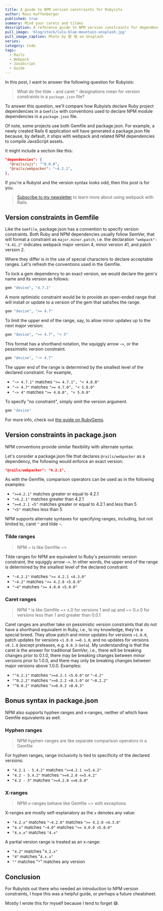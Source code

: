 ```yaml
---
title: A guide to NPM version constraints for Rubyists
author: Ross Kaffenberger
published: true
summary: Mind your carets and tildes
description: A reference guide to NPM version constraints for dependencies declared in the package.json file of a Rails project from the perspective of a Ruby developer familiar with similar conventions used to specify Ruby dependencies in a Gemfile.
pull_image: 'blog/stock/lulu-blue-mountain-unsplash.jpg'
pull_image_caption: Photo by 拴 张 on Unsplash
series:
category: Code
tags:
  - Rails
  - Webpack
  - JavaScript
  - Guide
---
```

In this post, I want to answer the following question for Rubyists:

> What do the tilde `~` and caret `^` designations mean for version constraints in a `package.json` file?

To answer this question, we'll compare how Rubyists declare Ruby project dependencies in a `Gemfile` with conventions used to declare NPM module dependencies in a `package.json` file.

Of note, some projects use both Gemfile and package.json. For example, a newly created Rails 6 application will have generated a package.json file because, by default, it ships with webpack and related NPM dependencies to compile JavaScript assets.

It might include a section like this:

```json
"dependencies": {
  "@rails/ujs": "^6.0.0",
  "@rails/webpacker": "~4.2.1",
},
```
If you're a Rubyist and the version syntax looks odd, then this post is for you.

> [Subscribe to my newsletter](https://little-fog-6985.ck.page/9c5bc129d8) to learn more about using webpack with Rails.

## Version constraints in Gemfile

Like the `Gemfile`, package.json has a convention to specify version constraints. Both Ruby and NPM dependencies usually follow SemVer, that will format a constraint as `major.minor.patch`, i.e. the declaration `"webpack": "4.41.2"` indicates webpack major version 4, minor version 41, and patch version 2.

Where they differ is in the use of special characters to declare acceptable ranges. Let's refresh the conventions used in the Gemfile.

To lock a gem dependency to an exact version, we would declare the gem's name and its version as follows:

```ruby
gem "devise", "4.7.1"
```

A more optimistic constraint would be to provide an open-ended range that will install or update to a version of the gem that satisfies the range.

```ruby
gem "devise", ">= 4.7"
```

To limit the upper end of the range, say, to allow minor updates up to the next major version:

```ruby
gem "devise", ">= 4.7", "< 5"
```

This format has a shorthand notation, the squiggly arrow `~>`, or the pessimistic version constraint.

```ruby
gem "devise", "~> 4.7"
```

The upper end of the range is determined by the smallest level of the declared constraint. For example,

* `"~> 4.7.1"` matches `">= 4.7.1", "< 4.8.0"`
* `"~> 4.7"`   matches `">= 4.7.0", "< 5.0.0"`
* `"~> 4"`     matches `">= 4.0.0", "< 5.0.0"`

To specify "no constraint", simply omit the version argument.

```ruby
gem "devise"
```

For more info, check out [the guide on RubyGems](https://guides.rubygems.org/patterns/#declaring-dependencies).

## Version constraints in package.json

NPM conventions provide similar flexibility with alternate syntax.

Let's consider a package.json file that declares `@rails/webpacker` as a dependency, the following would enforce an exact version:

```json
"@rails/webpacker": "4.2.1",
```

As with the Gemfile, comparison operators can be used as in the following examples:

* `">=4.2.1"` matches greater or equal to 4.2.1
* `">4.2.1"` matches greater than 4.2.1
* `">=4.2.1 <5"` matches greater or equal to 4.2.1 and less than 5
* `"<5"` matches less than 5

NPM supports alternate syntaxes for specifying ranges, including, but not limited to, caret `^` and tilde `~`.

### Tilde ranges

> NPM ~ is like Gemfile ~>

Tilde ranges for NPM are equivalent to Ruby's pessimistic version constraint, the squiggly arrow `~>`. In other words, the upper end of the range is determined by the smallest level of the declared constraint:

* `"~4.2.1"` matches `">= 4.2.1 <4.3.0"`
* `"~4.2"`   matches `">= 4.2.0 <5.0.0"`
* `"~4"`     matches `">= 4.0.0 <5.0.0"`

### Caret ranges

> NPM ^ is like Gemfile ~> x.0 for versions 1 and up and ~> 0.x.0 for versions less than 1 and greater than 0.0.1

Caret ranges are another take on pessimistic version constraints that do not have a shorthand equivalent in Ruby, i.e., to my knowledge, they're a special breed. They allow patch and minor updates for versions `>1.0.0`, patch updates for versions `<1.0.0 >=0.1.0`, and no updates for versions `<0.1.0` (except preleases, e.g. `0.0.3-beta`). My understanding is that the caret is the answer for traditional SemVer, i.e., there will be breaking changes prior to 0.1.0, there may be breaking changes between minor versions prior to 1.0.0, and there may only be breaking changes between major versions above 1.0.0. Examples:

* `"^4.2.1"` matches `">=4.2.1 <5.0.0"` or `"~4.2"`
* `"^0.2.2"` matches `">=0.2.2 <0.3.0"` or `"~0.2.2"`
* `"^0.0.2"` matches `">=0.0.2 <0.0.3"`

## Bonus syntax in package.json

NPM also supports hyphen ranges and x-ranges, neither of which have Gemfile equivalents as well.

### Hyphen ranges

> NPM hyphen-ranges are like separate comparison operators in a Gemfile

For hyphen ranges, range inclusivity is tied to specificity of the declared versions:

* `"4.2.1 - 5.4.2"` matches `">=4.2.1 <=5.4.2"`
* `"4.2 - 5.4.2"`   matches `">=4.2.0 <=5.4.2"`
* `"4.2 - 5"`       matches `">=4.2.0 <=6.0.0"`

### X-ranges

> NPM x-ranges behave like Gemfile ~> with exceptions

X-ranges are mostly self-explanatory as the `x` denotes any value:

* `"4.2.x"` matches `"~4.2.0"` matches `">= 4.2.0 <4.3.0"`
* `"4.x"`   matches `"~4.0"`   matches `">= 4.0.0 <5.0.0"`
* `"4.x.x"` matches `"4.x"`

A partial version range is treated as an x-range:

* `"4.2"` matches "`4.2.x"`
* `"4"`   matches "`4.x.x"`
* `""`    matches "`*`" matches any version

## Conclusion

For Rubyists out there who needed an introduction to NPM version constraints, I hope this was a helpful guide, or perhaps a future cheatsheet.

Mostly I wrote this for myself because I tend to forget 😅.
